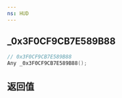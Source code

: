 ```yaml
---
ns: HUD
---
```

## _0x3F0CF9CB7E589B88

```c
// 0x3F0CF9CB7E589B88
Any _0x3F0CF9CB7E589B88();
```


## 返回值
